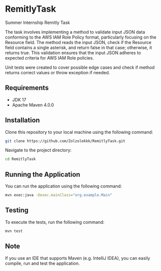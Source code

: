 # RemitlyTask

Summer Internship Remitly Task

The task involves implementing a method to validate input JSON data conforming to the AWS IAM Role Policy format, particularly focusing on the Resource field. The method reads the input JSON, check if the Resource field contains a single asterisk, and return false in that case; otherwise, it returns true. This validation ensures that the input JSON adheres to expected criteria for AWS IAM Role policies.

Unit tests were created to cover possible edge cases and check if method returns correct values or throw exception if needed.

## Requirements
- JDK 17
- Apache Maven 4.0.0

## Installation

Clone this repository to your local machine using the following command:

```bash
git clone https://github.com/Zolzolekkk/RemitlyTask.git
```

Navigate to the project directory:

```bash
cd RemitlyTask
```

## Running the Application

You can run the application using the following command:

```bash
mvn exec:java -Dexec.mainClass="org.example.Main"
```

## Testing

To execute the tests, run the following command:

```bash
mvn test
```

## Note

If you use an IDE that supports Maven (e.g. IntelliJ IDEA), you can easily compile, run and test the application.
